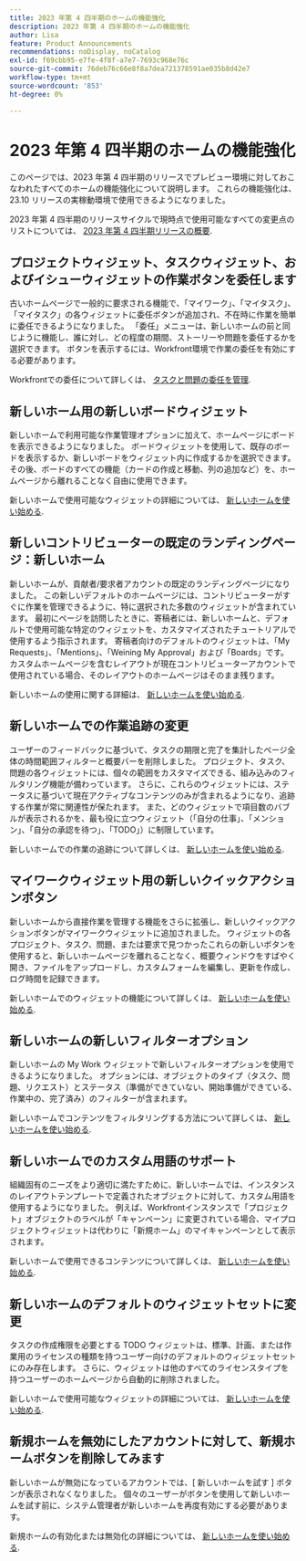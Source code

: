 ```yaml
---
title: 2023 年第 4 四半期のホームの機能強化
description: 2023 年第 4 四半期のホームの機能強化
author: Lisa
feature: Product Announcements
recommendations: noDisplay, noCatalog
exl-id: f69cbb95-e7fe-4f8f-a7e7-7693c968e76c
source-git-commit: 76deb76c66e8f8a7dea721378591ae035b8d42e7
workflow-type: tm+mt
source-wordcount: '853'
ht-degree: 0%

---
```


# 2023 年第 4 四半期のホームの機能強化

このページでは、2023 年第 4 四半期のリリースでプレビュー環境に対しておこなわれたすべてのホームの機能強化について説明します。 これらの機能強化は、23.10 リリースの実稼動環境で使用できるようになりました。

2023 年第 4 四半期のリリースサイクルで現時点で使用可能なすべての変更点のリストについては、 [2023 年第 4 四半期リリースの概要](/help/quicksilver/product-announcements/product-releases/23-q4-release-activity/23-q4-release-overview.md).

## プロジェクトウィジェット、タスクウィジェット、およびイシューウィジェットの作業ボタンを委任します

古いホームページで一般的に要求される機能で、「マイワーク」、「マイタスク」、「マイタスク」の各ウィジェットに委任ボタンが追加され、不在時に作業を簡単に委任できるようになりました。 「委任」メニューは、新しいホームの前と同じように機能し、誰に対し、どの程度の期間、ストーリーや問題を委任するかを選択できます。 ボタンを表示するには、Workfront環境で作業の委任を有効にする必要があります。

Workfrontでの委任について詳しくは、 [タスクと問題の委任を管理](/help/quicksilver/manage-work/delegate-work/how-to-delegate-work.md).

## 新しいホーム用の新しいボードウィジェット

新しいホームで利用可能な作業管理オプションに加えて、ホームページにボードを表示できるようになりました。 ボードウィジェットを使用して、既存のボードを表示するか、新しいボードをウィジェット内に作成するかを選択できます。 その後、ボードのすべての機能（カードの作成と移動、列の追加など）を、ホームページから離れることなく自由に使用できます。

新しいホームで使用可能なウィジェットの詳細については、 [新しいホームを使い始める](/help/quicksilver/workfront-basics/using-home/new-home/get-started-with-new-home.md).

## 新しいコントリビューターの既定のランディングページ：新しいホーム

新しいホームが、貢献者/要求者アカウントの既定のランディングページになりました。 この新しいデフォルトのホームページには、コントリビューターがすぐに作業を管理できるように、特に選択された多数のウィジェットが含まれています。 最初にページを訪問したときに、寄稿者には、新しいホームと、デフォルトで使用可能な特定のウィジェットを、カスタマイズされたチュートリアルで使用するよう指示されます。 寄稿者向けのデフォルトのウィジェットは、「My Requests」、「Mentions」、「Weining My Approval」および「Boards」です。 カスタムホームページを含むレイアウトが現在コントリビューターアカウントで使用されている場合、そのレイアウトのホームページはそのまま残ります。

新しいホームの使用に関する詳細は、 [新しいホームを使い始める](/help/quicksilver/workfront-basics/using-home/new-home/get-started-with-new-home.md).

## 新しいホームでの作業追跡の変更

ユーザーのフィードバックに基づいて、タスクの期限と完了を集計したページ全体の時間範囲フィルターと概要バーを削除しました。 プロジェクト、タスク、問題の各ウィジェットには、個々の範囲をカスタマイズできる、組み込みのフィルタリング機能が備わっています。 さらに、これらのウィジェットには、ステータスに基づいて現在アクティブなコンテンツのみが含まれるようになり、追跡する作業が常に関連性が保たれます。 また、どのウィジェットで項目数のバブルが表示されるかを、最も役に立つウィジェット（「自分の仕事」、「メンション」、「自分の承認を待つ」、「TODO」）に制限しています。

新しいホームでの作業の追跡について詳しくは、 [新しいホームを使い始める](/help/quicksilver/workfront-basics/using-home/new-home/get-started-with-new-home.md).

## マイワークウィジェット用の新しいクイックアクションボタン

新しいホームから直接作業を管理する機能をさらに拡張し、新しいクイックアクションボタンがマイワークウィジェットに追加されました。 ウィジェットの各プロジェクト、タスク、問題、または要求で見つかったこれらの新しいボタンを使用すると、新しいホームページを離れることなく、概要ウィンドウをすばやく開き、ファイルをアップロードし、カスタムフォームを編集し、更新を作成し、ログ時間を記録できます。

新しいホームでのウィジェットの機能について詳しくは、 [新しいホームを使い始める](/help/quicksilver/workfront-basics/using-home/new-home/get-started-with-new-home.md).

## 新しいホームの新しいフィルターオプション

新しいホームの My Work ウィジェットで新しいフィルターオプションを使用できるようになりました。 オプションには、オブジェクトのタイプ（タスク、問題、リクエスト）とステータス（準備ができていない、開始準備ができている、作業中の、完了済み）のフィルターが含まれます。

新しいホームでコンテンツをフィルタリングする方法について詳しくは、 [新しいホームを使い始める](/help/quicksilver/workfront-basics/using-home/new-home/get-started-with-new-home.md).

## 新しいホームでのカスタム用語のサポート

組織固有のニーズをより適切に満たすために、新しいホームでは、インスタンスのレイアウトテンプレートで定義されたオブジェクトに対して、カスタム用語を使用するようになりました。 例えば、Workfrontインスタンスで「プロジェクト」オブジェクトのラベルが「キャンペーン」に変更されている場合、マイプロジェクトウィジェットは代わりに「新規ホーム」のマイキャンペーンとして表示されます。

新しいホームで使用できるコンテンツについて詳しくは、 [新しいホームを使い始める](/help/quicksilver/workfront-basics/using-home/new-home/get-started-with-new-home.md).

## 新しいホームのデフォルトのウィジェットセットに変更

タスクの作成権限を必要とする TODO ウィジェットは、標準、計画、または作業用のライセンスの種類を持つユーザー向けのデフォルトのウィジェットセットにのみ存在します。 さらに、ウィジェットは他のすべてのライセンスタイプを持つユーザーのホームページから自動的に削除されました。

新しいホームで使用可能なウィジェットの詳細については、 [新しいホームを使い始める](/help/quicksilver/workfront-basics/using-home/new-home/get-started-with-new-home.md).

## 新規ホームを無効にしたアカウントに対して、新規ホームボタンを削除してみます

新しいホームが無効になっているアカウントでは、[ 新しいホームを試す ] ボタンが表示されなくなりました。 個々のユーザーがボタンを使用して新しいホームを試す前に、システム管理者が新しいホームを再度有効にする必要があります。

新規ホームの有効化または無効化の詳細については、 [新しいホームを使い始める](/help/quicksilver/workfront-basics/using-home/new-home/get-started-with-new-home.md).
